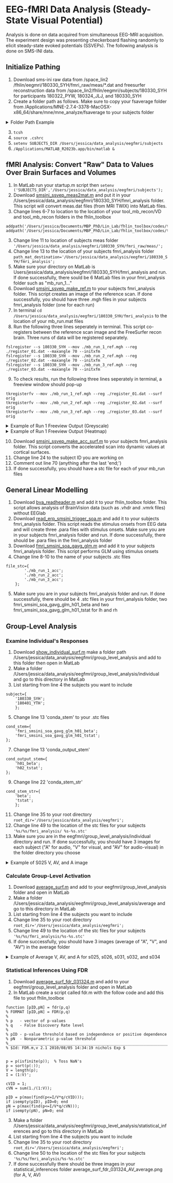 # EEG-fMRI Data Analysis (Steady-State Visual Potential)
Analysis is done on data acquired from simultaneous EEG-MRI acquisition. The experiment design was presenting checkerboard flashing randomly to elicit steady-state evoked potentials (SSVEPs). The following analysis is done on SMS-INI data.

## Initialize Pathing 
1. Download sms-ini raw data from /space_lin2
/fhlin/eegmri/180330_SYH/fmri_raw/meas/*.dat and freesurfer reconstruction data from /space_lin2/fhlin/eegmri/subjects/180330_SYH for participants 180322_PYW, 180324_JLJ, and 180330_SYH
2. Create a folder path as follows. Make sure to copy your fsaverage folder from /Applications/MNE-2.7.4-3378-MacOSX-x86_64/share/mne/mne_analyze/fsaverage to your subjects folder 
<details>
  <summary>Folder Path Example</summary>
<img width="734" alt="Screen Shot 2024-04-04 at 12 49 01 PM" src=
"https://github.com/Lin-Brain-Lab/fMRI-Analysis-For-Mac/assets/157174338/7458a4e7-91f6-4075-ac26-1ecb69e0bdea">

<img width="970" alt="Screen Shot 2024-04-04 at 12 49 45 PM" src="https://github.com/Lin-Brain-Lab/fMRI-Analysis-For-Mac/assets/157174338/c43564df-5fd8-42b6-be0f-1d17a77b7e4e">
</details>

3. `tcsh`
4. `source .cshrc`
5. `setenv SUBJECTS_DIR /Users/jessica/data_analysis/eegfmri/subjects`
6. `/Applications/MATLAB_R2023b.app/bin/matlab &`

## fMRI Analysis: Convert "Raw" Data to Values Over Brain Surfaces and Volumes 
1. In MatLab run your startup.m script then `setenv ('SUBJECTS_DIR','/Users/jessica/data_analysis/eegfmri/subjects');`
2. Download [smsini_ssvep_meas2mat.m](https://github.com/fahsuanlin/labmanual/blob/master/scripts/smsini_ssvep_meas2mat.m) and put it in your /Users/jessica/data_analysis/eegfmri/180330_SYH/fmri_analysis folder. This script will convert meas.dat files (from MRI TWIX) into MatLab files.
3. Change lines 6-7 to location to the location of your tool_mb_recon/VD and tool_mb_recon folders in the fhlin_toolbox
```
addpath('/Users/jessica/Documents/MBP_PhD/Lin_Lab/fhlin_toolbox/codes/tool_mb_recon/VD');
addpath('/Users/jessica/Documents/MBP_PhD/Lin_Lab/fhlin_toolbox/codes/tool_mb_recon/');
```
3. Change line 11 to location of subjects meas folder `'/Users/jessica/data_analysis/eegfmri/180330_SYH/fmri_raw/meas/';`
4. Change line 13 to the location of your subjects fmri_analysis folder `path_mat_destination='/Users/jessica/data_analysis/eegfmri/180330_SYH/fmri_analysis';` 
5. Make sure your directory on MatLab is Users/jessica/data_analysis/eegfmri/180330_SYH/fmri_analysis and run. If done successfully, there sould be 6 MatLab files in your fmri_analysis folder such as "mb_run_1..."
6. Download [smsini_ssvep_make_ref.m](https://github.com/fahsuanlin/labmanual/blob/master/scripts/smsini_ssvep_make_ref.m) to your subjects fmri_analysis folder. This script creates an image of the reference scan. If done successfully, you should have three .mgh files in your subjects fmri_analysis folder (one for each run)
7. In terminal `cd /Users/jessica/data_analysis/eegfmri/180330_SYH/fmri_analysis` to the location of your mb_run.mat files
8. Run the following three lines seperately in terminal. This script co-registers between the reference scan image and the FreeSurfer recon brain. Three runs of data will be registered separately.
```
fslregister --s 180330_SYH --mov ./mb_run_1_ref.mgh --reg ./register_01.dat --maxangle 70 --initxfm
fslregister --s 180330_SYH --mov ./mb_run_2_ref.mgh --reg ./register_02.dat --maxangle 70 --initxfm
fslregister --s 180330_SYH --mov ./mb_run_3_ref.mgh --reg ./register_03.dat --maxangle 70 --initxfm
```
9. To check results, run the following three lines seperately in terminal, a freeview window should pop-up
```
tkregisterfv --mov ./mb_run_1_ref.mgh --reg ./register_01.dat --surf orig
tkregisterfv --mov ./mb_run_2_ref.mgh --reg ./register_02.dat --surf orig
tkregisterfv --mov ./mb_run_3_ref.mgh --reg ./register_03.dat --surf orig
```
<details>
  <summary>Example of Run 1 Freeview Output (Greyscale)</summary>
  <img width="599" alt="Screen Shot 2024-04-09 at 12 20 41 PM" src="https://github.com/Lin-Brain-Lab/fMRI-Analysis-For-Mac/assets/157174338/a39a17a4-752e-4f90-af3f-df722b0001cc">
</details>
<details>
  <summary>Example of Run 1 Freeview Output (Heatmap)</summary>
To change the colourmap to a heatmap view, toggle the lefthand control window under colourmap and select heat
<img width="215" alt="Screen Shot 2024-04-11 at 11 32 37 AM" src="https://github.com/Lin-Brain-Lab/fMRI-Analysis-For-Mac/assets/157174338/f5bc5254-4223-4699-bb4c-bd72ad8c2553">
<img width="539" alt="Screen Shot 2024-04-11 at 11 32 18 AM" src="https://github.com/Lin-Brain-Lab/fMRI-Analysis-For-Mac/assets/157174338/32e8e71c-83ca-4543-80a0-dfdafa7ae584">
</details>

10. Download [smsini_ssvep_make_acc_surf.m](https://github.com/fahsuanlin/labmanual/blob/master/scripts/smsini_ssvep_make_acc_surf.m) to your subjects fmri_analysis folder. This script converts the accelerated scan into dynamic values at cortical surfaces.
11. Change line 24 to the subject ID you are working on
12. Comment out line 70 (anything after the last 'end;')
13. If done successfully, you should have a stc file for each of your mb_run files

## General Linear Modelling
1. Download [bva_readheader.m](https://github.com/stefanSchinkel/bvaloader/blob/master/bva_readheader.m) and add it to your fhlin_toolbox folder. This script allows analysis of BrainVision data (such as .vhdr and .vmrk files) without EEGlab
2. Download [read_erp_smsini_trigger_soa.m](https://github.com/fahsuanlin/labmanual/blob/master/scripts/read_erp_smsini_trigger_soa.m) and add it to your subjects fmri_analysis folder. This script reads the stimulus onsets from EEG data and will create three .para files with stimulus onsets. Make sure you are in your subjects fmri_analysis folder and run. If done successfully, there should be .para files in the fmri_analysis folder
3. Download [fmri_smsini_soa_gavg_glm.m](https://github.com/fahsuanlin/labmanual/blob/master/scripts/fmri_smsini_soa_gavg_glm.m) and add it to your subjects fmri_analysis folder. This script performs GLM using stimulus onsets
4. Change line 8-10 to the name of your subjects .stc files
```
file_stc={
        './mb_run_1_acc';
        './mb_run_2_acc';
        './mb_run_3_acc';
    };
```
5. Make sure you are in your subjects fmri_analysis folder and run. If done successfully, there should be 4 .stc files in your fmri_analysis folder, two fmri_smsini_soa_gavg_glm_h01_beta and two fmri_smsini_soa_gavg_glm_h01_tstat for lh and rh

## Group-Level Analysis
### Examine Individual's Responses
1. Download [show_individual_surf.m](https://github.com/fahsuanlin/labmanual/blob/master/scripts/show_individual_surf_031324.m) make a folder path /Users/jessica/data_analysis/eegfmri/group_level_analysis and add to this folder then open in MatLab
2. Make a folder /Users/jessica/data_analysis/eegfmri/group_level_analysis/individual and go to this directory in MatLab
3. List starting from line 4 the subjects you want to include
```
subject={
    '180330_SYH';
    '180401_YTH';
    };
```
5. Change line 13 'conda_stem' to your .stc files
```
cond_stem={
    'fmri_smsini_soa_gavg_glm_h01_beta';
    'fmri_smsini_soa_gavg_glm_h01_tstat';
};
```
7. Change line 13 'conda_output_stem'
```
cond_output_stem={
    'h01_beta';
    'h02_tstat';
};
```
9. Change line 22 'conda_stem_str'
```
cond_stem_str={
    'beta';
    'tstat';
    };
```
11. Change line 35 to your root directory `root_dir='/Users/jessica/data_analysis/eegfmri';`
12. Change line 49 to the location of the stc files for your subjects `'%s/%s/fmri_analysis/ %s-%s.stc'`
13. Make sure you are in the eegfmri/group_level_analysis/individual directory and run. If done successfully, you should have 3 images for each subject ("A" for audio, "V" for visual, and "AV" for audio-visual) in the folder directory you choose
<details>
  <summary>Example of S025 V, AV, and A image</summary>
</details>

### Calculate Group-Level Activation
1. Download [average_surf.m](https://github.com/fahsuanlin/labmanual/blob/master/scripts/average_surf_031324.m) and add to your eegfmri/group_level_analysis folder and open in MatLab
2. Make a folder /Users/jessica/data_analysis/eegfmri/group_level_analysis/average and go to this directory in MatLab
3. List starting from line 4 the subjects you want to include
4. Change line 35 to your root directory `root_dir='/Users/jessica/data_analysis/eegfmri';`
5. Change line 49 to the location of the stc files for your subjects `'%s/%s/fmri_analysis/%s-%s.stc'`
6. If done successfully, you should have 3 images (average of "A", "V", and "AV") in the average folder
<details>
  <summary>Example of Average V, AV, and A for s025, s026, s031, s032, and s034</summary>
  
</details>

### Statistical Inferences Using FDR
1. Download [average_surf_fdr_031324.m](https://github.com/fahsuanlin/labmanual/blob/master/scripts/average_surf_fdr_031324.m) and add to your eegfmri/group_level_analysis folder and open in MatLab
2. In MatLab create a script called fdr.m with the follow code and add this file to yout fhlin_toolbox
```
function [pID,pN] = fdr(p,q)
% FORMAT [pID,pN] = FDR(p,q)
% 
% p   - vector of p-values
% q   - False Discovery Rate level
%
% pID - p-value threshold based on independence or positive dependence
% pN  - Nonparametric p-value threshold
%______________________________________________________________________________
% $Id: FDR.m,v 2.1 2010/08/05 14:34:19 nichols Exp $


p = p(isfinite(p));  % Toss NaN's
p = sort(p(:));
V = length(p);
I = (1:V)';

cVID = 1;
cVN = sum(1./(1:V));

pID = p(max(find(p<=I/V*q/cVID)));
if isempty(pID), pID=0; end
pN = p(max(find(p<=I/V*q/cVN)));
if isempty(pN), pN=0; end
```
3. Make a folder /Users/jessica/data_analysis/eegfmri/group_level_analysis/statistical_inferences and go to this directory in MatLab
4. List starting from line 4 the subjects you want to include
5. Change line 35 to your root directory `root_dir='/Users/jessica/data_analysis/eegfmri';`
6. Change line 50 to the location of the stc files for your subjects `'%s/%s/fmri_analysis/%s-%s.stc'`
7. If done successfully there should be three images in your statistical_inferences folder average_surf_fdr_031324_AV_average.png (for A, V, AV)


